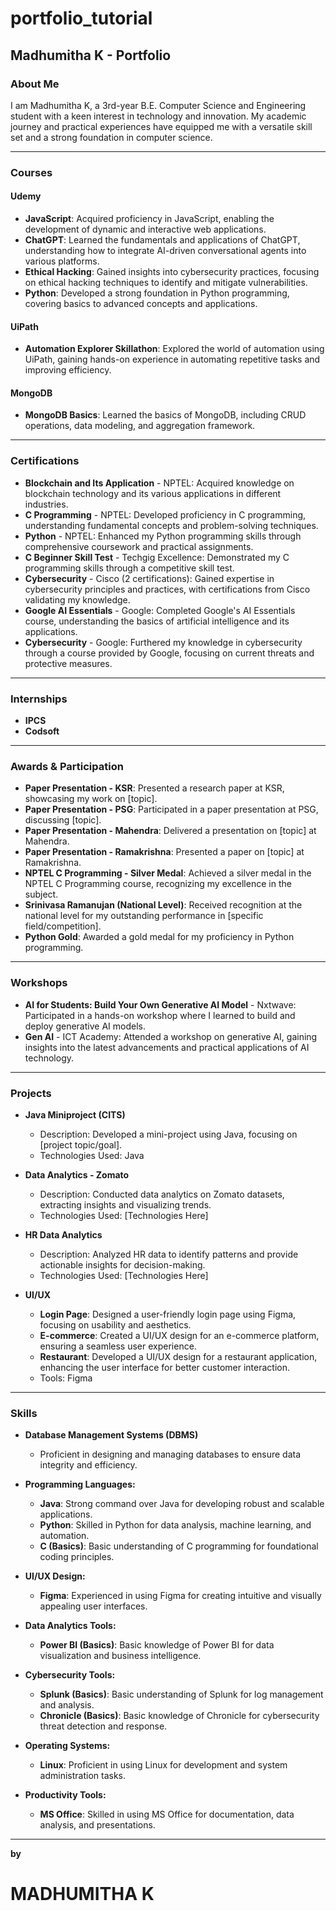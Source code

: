 # portfolio_tutorial

## Madhumitha K - Portfolio

### About Me
I am Madhumitha K, a 3rd-year B.E. Computer Science and Engineering student with a keen interest in technology and innovation. My academic journey and practical experiences have equipped me with a versatile skill set and a strong foundation in computer science.

---

### Courses

#### Udemy
- **JavaScript**: Acquired proficiency in JavaScript, enabling the development of dynamic and interactive web applications.
- **ChatGPT**: Learned the fundamentals and applications of ChatGPT, understanding how to integrate AI-driven conversational agents into various platforms.
- **Ethical Hacking**: Gained insights into cybersecurity practices, focusing on ethical hacking techniques to identify and mitigate vulnerabilities.
- **Python**: Developed a strong foundation in Python programming, covering basics to advanced concepts and applications.

#### UiPath
- **Automation Explorer Skillathon**: Explored the world of automation using UiPath, gaining hands-on experience in automating repetitive tasks and improving efficiency.

#### MongoDB
- **MongoDB Basics**: Learned the basics of MongoDB, including CRUD operations, data modeling, and aggregation framework.

---

### Certifications

- **Blockchain and Its Application** - NPTEL: Acquired knowledge on blockchain technology and its various applications in different industries.
- **C Programming** - NPTEL: Developed proficiency in C programming, understanding fundamental concepts and problem-solving techniques.
- **Python** - NPTEL: Enhanced my Python programming skills through comprehensive coursework and practical assignments.
- **C Beginner Skill Test** - Techgig Excellence: Demonstrated my C programming skills through a competitive skill test.
- **Cybersecurity** - Cisco (2 certifications): Gained expertise in cybersecurity principles and practices, with certifications from Cisco validating my knowledge.
- **Google AI Essentials** - Google: Completed Google's AI Essentials course, understanding the basics of artificial intelligence and its applications.
- **Cybersecurity** - Google: Furthered my knowledge in cybersecurity through a course provided by Google, focusing on current threats and protective measures.

---

### Internships

- **IPCS**
- **Codsoft**
---

### Awards & Participation

- **Paper Presentation - KSR**: Presented a research paper at KSR, showcasing my work on [topic].
- **Paper Presentation - PSG**: Participated in a paper presentation at PSG, discussing [topic].
- **Paper Presentation - Mahendra**: Delivered a presentation on [topic] at Mahendra.
- **Paper Presentation - Ramakrishna**: Presented a paper on [topic] at Ramakrishna.
- **NPTEL C Programming - Silver Medal**: Achieved a silver medal in the NPTEL C Programming course, recognizing my excellence in the subject.
- **Srinivasa Ramanujan (National Level)**: Received recognition at the national level for my outstanding performance in [specific field/competition].
- **Python Gold**: Awarded a gold medal for my proficiency in Python programming.

---

### Workshops

- **AI for Students: Build Your Own Generative AI Model** - Nxtwave: Participated in a hands-on workshop where I learned to build and deploy generative AI models.
- **Gen AI** - ICT Academy: Attended a workshop on generative AI, gaining insights into the latest advancements and practical applications of AI technology.

---

### Projects

- **Java Miniproject (CITS)**
  - Description: Developed a mini-project using Java, focusing on [project topic/goal].
  - Technologies Used: Java

- **Data Analytics - Zomato**
  - Description: Conducted data analytics on Zomato datasets, extracting insights and visualizing trends.
  - Technologies Used: [Technologies Here]

- **HR Data Analytics**
  - Description: Analyzed HR data to identify patterns and provide actionable insights for decision-making.
  - Technologies Used: [Technologies Here]

- **UI/UX**
  - **Login Page**: Designed a user-friendly login page using Figma, focusing on usability and aesthetics.
  - **E-commerce**: Created a UI/UX design for an e-commerce platform, ensuring a seamless user experience.
  - **Restaurant**: Developed a UI/UX design for a restaurant application, enhancing the user interface for better customer interaction.
  - Tools: Figma

---

### Skills

- **Database Management Systems (DBMS)**
  - Proficient in designing and managing databases to ensure data integrity and efficiency.

- **Programming Languages:**
  - **Java**: Strong command over Java for developing robust and scalable applications.
  - **Python**: Skilled in Python for data analysis, machine learning, and automation.
  - **C (Basics)**: Basic understanding of C programming for foundational coding principles.

- **UI/UX Design:**
  - **Figma**: Experienced in using Figma for creating intuitive and visually appealing user interfaces.

- **Data Analytics Tools:**
  - **Power BI (Basics)**: Basic knowledge of Power BI for data visualization and business intelligence.

- **Cybersecurity Tools:**
  - **Splunk (Basics)**: Basic understanding of Splunk for log management and analysis.
  - **Chronicle (Basics)**: Basic knowledge of Chronicle for cybersecurity threat detection and response.

- **Operating Systems:**
  - **Linux**: Proficient in using Linux for development and system administration tasks.

- **Productivity Tools:**
  - **MS Office**: Skilled in using MS Office for documentation, data analysis, and presentations.

---


**by**
# MADHUMITHA K
